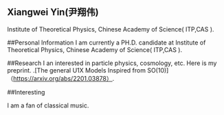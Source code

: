 ## Xiangwei Yin(尹翔伟)
Institute of Theoretical Physics, Chinese Academy of Science( ITP,CAS ).

##Personal Information
I am currently a PH.D. candidate at Institute of Theoretical Physics, Chinese Academy of Science( ITP,CAS ).


##Research
 I an interested in particle physics, cosmology, etc.
 Here is my preprint.
 .[The general U1X Models Inspired from SO(10)]（https://arxiv.org/abs/2201.03878）.

##Interesting

I am a fan of classical music.
